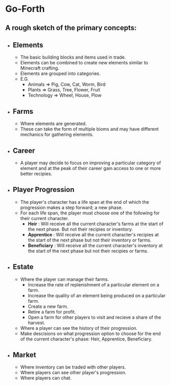 # Go-Forth

## A rough sketch of the primary concepts:

- ## Elements
  - The basic building blocks and items used in trade.
  - Elements can be combined to create new elements similar to Minecraft crafting.
  - Elements are grouped into categories.
  - E.G.
    - Animals => Pig, Cow, Cat, Worm, Bird
    - Plants => Grass, Tree, Flower, Fruit
    - Technology => Wheel, House, Plow
- ## Farms
  - Where elements are generated.
  - These can take the form of multiple bioms and may have different mechanics for gathering elements.
- ## Career
  - A player may decide to focus on improving a particular category of element and at the peak of their career gain access to one or more better recipies.
- ## Player Progression
  - The player's character has a life span at the end of which the progression makes a step forward; a new phase.
  - For each life span, the player must choose one of the following for their current character.
    - **Heir** : Will receive all the current character's farms at the start of the next phase. But not their recipies or inventory.
    - **Apprentice** : Will receive all the current character's recipies at the start of the next phase but not their inventory or farms.
    - **Beneficiary** : Will receive all the current character's inventory at the start of the next phase but not their recipies or farms.
- ## Estate
  - Where the player can manage their farms.
    - Increase the rate of replenishment of a particular element on a farm.
    - Increase the quality of an element being produced on a particular farm.
    - Create a new farm.
    - Retire a farm for profit.
    - Open a farm for other players to visit and recieve a share of the harvest.
  - Where a player can see the history of their progression.
  - Make descisions on what progression option to choose for the end of the current character's phase: Heir, Apprentice, Beneficiary.
- ## Market
  - Where inventory can be traded with other players.
  - Where players can see other player's progression.
  - Where players can chat.
